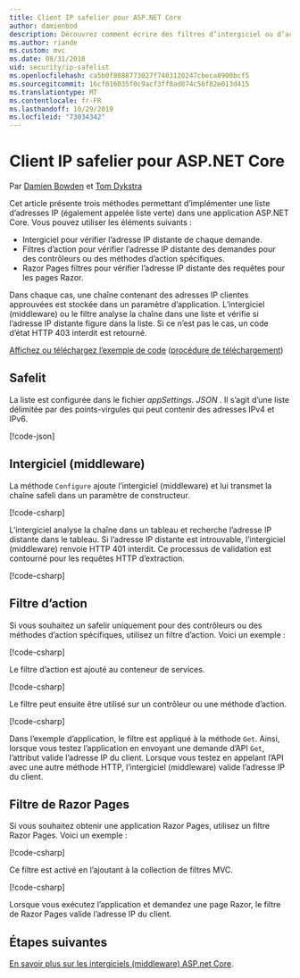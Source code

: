 ```yaml
---
title: Client IP safelier pour ASP.NET Core
author: damienbod
description: Découvrez comment écrire des filtres d’intergiciel ou d’action pour valider des adresses IP distantes par rapport à une liste d’adresses IP approuvées.
ms.author: riande
ms.custom: mvc
ms.date: 08/31/2018
uid: security/ip-safelist
ms.openlocfilehash: ca5b0f8088773027f7403120247cbeca8900bcf5
ms.sourcegitcommit: 16cf016035f0c9acf3ff0ad874c56f82e013d415
ms.translationtype: MT
ms.contentlocale: fr-FR
ms.lasthandoff: 10/29/2019
ms.locfileid: "73034342"
---
```

# <a name="client-ip-safelist-for-aspnet-core"></a>Client IP safelier pour ASP.NET Core

Par [Damien Bowden](https://twitter.com/damien_bod) et [Tom Dykstra](https://github.com/tdykstra)
 
Cet article présente trois méthodes permettant d’implémenter une liste d’adresses IP (également appelée liste verte) dans une application ASP.NET Core. Vous pouvez utiliser les éléments suivants :

* Intergiciel pour vérifier l’adresse IP distante de chaque demande.
* Filtres d’action pour vérifier l’adresse IP distante des demandes pour des contrôleurs ou des méthodes d’action spécifiques.
* Razor Pages filtres pour vérifier l’adresse IP distante des requêtes pour les pages Razor.

Dans chaque cas, une chaîne contenant des adresses IP clientes approuvées est stockée dans un paramètre d’application. L’intergiciel (middleware) ou le filtre analyse la chaîne dans une liste et vérifie si l’adresse IP distante figure dans la liste. Si ce n’est pas le cas, un code d’état HTTP 403 interdit est retourné.

[Affichez ou téléchargez l’exemple de code](https://github.com/aspnet/AspNetCore.Docs/tree/master/aspnetcore/security/ip-safelist/samples/2.x/ClientIpAspNetCore) ([procédure de téléchargement](xref:index#how-to-download-a-sample))

## <a name="the-safelist"></a>Safelit

La liste est configurée dans le fichier *appSettings. JSON* . Il s’agit d’une liste délimitée par des points-virgules qui peut contenir des adresses IPv4 et IPv6.

[!code-json[](ip-safelist/samples/2.x/ClientIpAspNetCore/appsettings.json?highlight=2)]

## <a name="middleware"></a>Intergiciel (middleware)

La méthode `Configure` ajoute l’intergiciel (middleware) et lui transmet la chaîne safeli dans un paramètre de constructeur.

[!code-csharp[](ip-safelist/samples/2.x/ClientIpAspNetCore/Startup.cs?name=snippet_Configure&highlight=10)]

L’intergiciel analyse la chaîne dans un tableau et recherche l’adresse IP distante dans le tableau. Si l’adresse IP distante est introuvable, l’intergiciel (middleware) renvoie HTTP 401 interdit. Ce processus de validation est contourné pour les requêtes HTTP d’extraction.

[!code-csharp[](ip-safelist/samples/2.x/ClientIpAspNetCore/AdminSafeListMiddleware.cs?name=snippet_ClassOnly)]

## <a name="action-filter"></a>Filtre d’action

Si vous souhaitez un safelir uniquement pour des contrôleurs ou des méthodes d’action spécifiques, utilisez un filtre d’action. Voici un exemple : 

[!code-csharp[](ip-safelist/samples/2.x/ClientIpAspNetCore/Filters/ClientIpCheckFilter.cs)]

Le filtre d’action est ajouté au conteneur de services.

[!code-csharp[](ip-safelist/samples/2.x/ClientIpAspNetCore/Startup.cs?name=snippet_ConfigureServices&highlight=3)]

Le filtre peut ensuite être utilisé sur un contrôleur ou une méthode d’action.

[!code-csharp[](ip-safelist/samples/2.x/ClientIpAspNetCore/Controllers/ValuesController.cs?name=snippet_Filter&highlight=1)]

Dans l’exemple d’application, le filtre est appliqué à la méthode `Get`. Ainsi, lorsque vous testez l’application en envoyant une demande d’API `Get`, l’attribut valide l’adresse IP du client. Lorsque vous testez en appelant l’API avec une autre méthode HTTP, l’intergiciel (middleware) valide l’adresse IP du client.

## <a name="razor-pages-filter"></a>Filtre de Razor Pages 

Si vous souhaitez obtenir une application Razor Pages, utilisez un filtre Razor Pages. Voici un exemple : 

[!code-csharp[](ip-safelist/samples/2.x/ClientIpAspNetCore/Filters/ClientIpCheckPageFilter.cs)]

Ce filtre est activé en l’ajoutant à la collection de filtres MVC.

[!code-csharp[](ip-safelist/samples/2.x/ClientIpAspNetCore/Startup.cs?name=snippet_ConfigureServices&highlight=7-9)]

Lorsque vous exécutez l’application et demandez une page Razor, le filtre de Razor Pages valide l’adresse IP du client.

## <a name="next-steps"></a>Étapes suivantes

[En savoir plus sur les intergiciels (middleware) ASP.net Core](xref:fundamentals/middleware/index).
